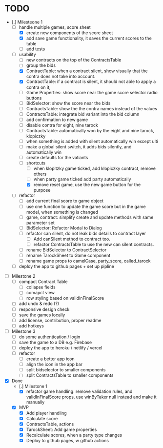 # TODO
- [.] Milesteone 1
  - [ ] handle multiple games, score sheet
    - [x] create new components of the score sheet
    - [x] add save game functionality, it saves the current scores to the table
    - [ ] add tests
  - [ ] usability
    - [ ] new contracts on the top of the ContractsTable
    - [ ] group the bids
    - [x] ContractTable: when a contract silent, show visually that the contra does not take into account.
    - [x] ContractTable: if a contract is silent, it should not able to apply a contra on it, 
    - [ ] Game Properties: show score near the game score selector radio buttons
    - [ ] BidSelector: show the score near the bids
    - [ ] ContractsTable: show the the contra names instead of the values
    - [ ] ContractsTable: integrate bid variant into the bid column
    - [ ] add confirmation to new game
    - [ ] disable contra for eight, nine tarock
    - [ ] ContractsTable: automatically won by the eight and nine tarock, klopiczky
    - [ ] when something is added with silent automatically win except ulti
    - [ ] make a global silent switch, it adds bids silently, and automatically win
    - [ ] create defaults for the vatiants
    - [ ] shortcuts
      - [ ] when klopitzky game ticked, add klopiczky contract, remove others
      - [ ] when party game ticked add party automatically
      - [x] remove reset game, use the new game button for the purpose
  - [ ] refactor
    - [ ] add current final score to game object
    - [ ] use one function to update the game score but in the game model, when something is changed
    - [ ] game, contract: simplify create and update methods with same parameter set
    - [ ] BidSelector: Refactor Modal to Dialog
    - [ ] refactor can silent, do not leak bids details to contract layer
      - [ ] Add canSilent method to contract too.
      - [ ] refactor ContractsTable to use the new can silent contracts.      
    - [ ] rename BidSelector to ContractSelector
    - [ ] rename TarockSheet to Game component
    - [ ] rename game props to camelCase, party_score, called_tarock
  - [ ] deploy the app to github pages + set up pipline
- [ ] Milestone 2
  - [ ] compact Contract Table
    - [ ] collapse fields
    - [ ] comapct view
    - [ ] row styling based on validInFinalScore
  - [ ] add undo & redo (?)
  - [ ] responsive design check
  - [ ] save the games locally
  - [ ] add license, contribution, proper readme
  - [ ] add hotkeys
- [ ] Milestone 3
  - [ ] do some authentication / login
  - [ ] save the game to a DB e.g. Firebase
  - [ ] deploy the app to heroku / netlify / vercel
  - [ ] refactor
    - [ ] create a better app icon
    - [ ] align the icon in the app bar
    - [ ] split bidselector to smaller components
    - [ ] split ContractsTable to smaller components
- [x] Done
  - [.] Milestone 1
    - [x] refactor game handling: remove validation rules, and validInFinalScore props, use winByTaker null instead and make it manually
  - [x] MVP
    - [x] Add player handling
    - [x] Calculate score
    - [x] ContractsTable, actions
    - [x] TarockSheet: Add game properties
    - [x] Recalculate scores, when a party type changes
    - [x] Deploy to github pages, w github actions
